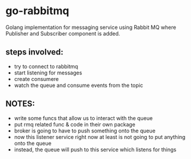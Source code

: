 # go-rabbitmq
Golang implementation for messaging service using Rabbit MQ where Publisher and Subscriber component is added.

steps involved:
--------------
- try to connect to rabbitmq
- start listening for messages
- create consumere
- watch the queue and consume events from the topic


NOTES:
-----
- write some funcs that allow us to interact with the queue
- put rmq related func & code in their own package
- broker is going to have to push something onto the queue
- now this listener service right now at least is not going to put anything onto the queue
- instead, the queue will push to this service which listens for things
